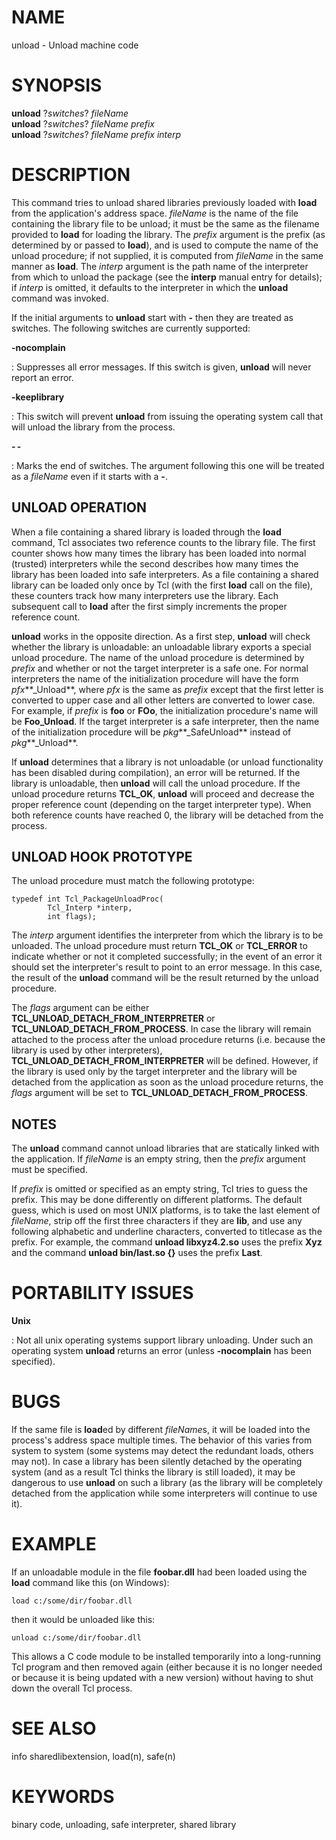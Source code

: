 # NAME

unload - Unload machine code

# SYNOPSIS

**unload** ?*switches*? *fileName*\
**unload** ?*switches*? *fileName prefix*\
**unload** ?*switches*? *fileName prefix interp*

# DESCRIPTION

This command tries to unload shared libraries previously loaded with
**load** from the application\'s address space. *fileName* is the name
of the file containing the library file to be unload; it must be the
same as the filename provided to **load** for loading the library. The
*prefix* argument is the prefix (as determined by or passed to
**load**), and is used to compute the name of the unload procedure; if
not supplied, it is computed from *fileName* in the same manner as
**load**. The *interp* argument is the path name of the interpreter from
which to unload the package (see the **interp** manual entry for
details); if *interp* is omitted, it defaults to the interpreter in
which the **unload** command was invoked.

If the initial arguments to **unload** start with **-** then they are
treated as switches. The following switches are currently supported:

**-nocomplain**

:   Suppresses all error messages. If this switch is given, **unload**
    will never report an error.

**-keeplibrary**

:   This switch will prevent **unload** from issuing the operating
    system call that will unload the library from the process.

**- -**

:   Marks the end of switches. The argument following this one will be
    treated as a *fileName* even if it starts with a **-**.

## UNLOAD OPERATION

When a file containing a shared library is loaded through the **load**
command, Tcl associates two reference counts to the library file. The
first counter shows how many times the library has been loaded into
normal (trusted) interpreters while the second describes how many times
the library has been loaded into safe interpreters. As a file containing
a shared library can be loaded only once by Tcl (with the first **load**
call on the file), these counters track how many interpreters use the
library. Each subsequent call to **load** after the first simply
increments the proper reference count.

**unload** works in the opposite direction. As a first step, **unload**
will check whether the library is unloadable: an unloadable library
exports a special unload procedure. The name of the unload procedure is
determined by *prefix* and whether or not the target interpreter is a
safe one. For normal interpreters the name of the initialization
procedure will have the form *pfx***\_Unload**, where *pfx* is the same
as *prefix* except that the first letter is converted to upper case and
all other letters are converted to lower case. For example, if *prefix*
is **foo** or **FOo**, the initialization procedure\'s name will be
**Foo_Unload**. If the target interpreter is a safe interpreter, then
the name of the initialization procedure will be *pkg***\_SafeUnload**
instead of *pkg***\_Unload**.

If **unload** determines that a library is not unloadable (or unload
functionality has been disabled during compilation), an error will be
returned. If the library is unloadable, then **unload** will call the
unload procedure. If the unload procedure returns **TCL_OK**, **unload**
will proceed and decrease the proper reference count (depending on the
target interpreter type). When both reference counts have reached 0, the
library will be detached from the process.

## UNLOAD HOOK PROTOTYPE

The unload procedure must match the following prototype:

    typedef int Tcl_PackageUnloadProc(
            Tcl_Interp *interp,
            int flags);

The *interp* argument identifies the interpreter from which the library
is to be unloaded. The unload procedure must return **TCL_OK** or
**TCL_ERROR** to indicate whether or not it completed successfully; in
the event of an error it should set the interpreter\'s result to point
to an error message. In this case, the result of the **unload** command
will be the result returned by the unload procedure.

The *flags* argument can be either
**TCL_UNLOAD_DETACH_FROM_INTERPRETER** or
**TCL_UNLOAD_DETACH_FROM_PROCESS**. In case the library will remain
attached to the process after the unload procedure returns (i.e. because
the library is used by other interpreters),
**TCL_UNLOAD_DETACH_FROM_INTERPRETER** will be defined. However, if the
library is used only by the target interpreter and the library will be
detached from the application as soon as the unload procedure returns,
the *flags* argument will be set to **TCL_UNLOAD_DETACH_FROM_PROCESS**.

## NOTES

The **unload** command cannot unload libraries that are statically
linked with the application. If *fileName* is an empty string, then the
*prefix* argument must be specified.

If *prefix* is omitted or specified as an empty string, Tcl tries to
guess the prefix. This may be done differently on different platforms.
The default guess, which is used on most UNIX platforms, is to take the
last element of *fileName*, strip off the first three characters if they
are **lib**, and use any following alphabetic and underline characters,
converted to titlecase as the prefix. For example, the command **unload
libxyz4.2.so** uses the prefix **Xyz** and the command **unload
bin/last.so {}** uses the prefix **Last**.

# PORTABILITY ISSUES

**Unix**     

:   Not all unix operating systems support library unloading. Under such
    an operating system **unload** returns an error (unless
    **-nocomplain** has been specified).

# BUGS

If the same file is **load**ed by different *fileName*s, it will be
loaded into the process\'s address space multiple times. The behavior of
this varies from system to system (some systems may detect the redundant
loads, others may not). In case a library has been silently detached by
the operating system (and as a result Tcl thinks the library is still
loaded), it may be dangerous to use **unload** on such a library (as the
library will be completely detached from the application while some
interpreters will continue to use it).

# EXAMPLE

If an unloadable module in the file **foobar.dll** had been loaded using
the **load** command like this (on Windows):

    load c:/some/dir/foobar.dll

then it would be unloaded like this:

    unload c:/some/dir/foobar.dll

This allows a C code module to be installed temporarily into a
long-running Tcl program and then removed again (either because it is no
longer needed or because it is being updated with a new version) without
having to shut down the overall Tcl process.

# SEE ALSO

info sharedlibextension, load(n), safe(n)

# KEYWORDS

binary code, unloading, safe interpreter, shared library
